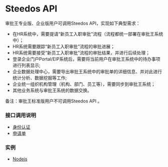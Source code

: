 # Steedos API

审批王专业版、企业版用户可调用Steedos API，实现如下典型需求：
- 在HR系统中，需要提请“新员工入职审批”流程（流程都统一部署在审批王系统中）；
- HR系统需要跟踪“新员工入职审批”流程的审批进展；
- HR系统需要接受“新员工入职审批”流程的审批结果，并进行后续处理；
- 登录企业门户Portal/EIP系统后，需要将当前用户在审批王系统中的待办事项进行列表显示;
- 企业数据处理中心，需要导出审批王系统中的审批单的详细信息、并对此进行统计分析、数据挖掘等工作;
- 企业统一组织机构管理（机构、部门、员工等），需要同步到审批王系统；
- 其他业务系统与审批王系统的数据交换。

备注：审批王标准版用户不可调用Steedos API 。

### 接口调用说明
- [身份认证](auth.md)
- [申请单](instances.md)

### 实例
- [Nodejs](sample_nodejs.md)
